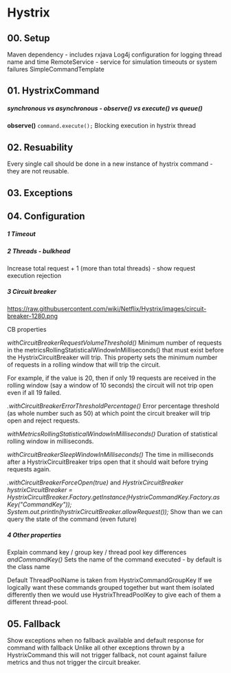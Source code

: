 # Hystrix

## 00. Setup
Maven dependency - includes rxjava
Log4j configuration for logging thread name and time
RemoteService - service for simulation timeouts or system failures
SimpleCommandTemplate

## 01. HystrixCommand
##### synchronous vs asynchronous - observe() vs execute() vs queue()
 **observe()**
`command.execute();`
Blocking execution in hystrix thread

## 02. Resuability
Every single call should be done in a new instance of hystrix command - they are not reusable.

## 03. Exceptions
## 04. Configuration
##### 1 Timeout
##### 2 Threads - bulkhead
Increase total request + 1 (more than total threads)  - show request execution rejection
##### 3 Circuit breaker
https://raw.githubusercontent.com/wiki/Netflix/Hystrix/images/circuit-breaker-1280.png

CB properties

*withCircuitBreakerRequestVolumeThreshold()*
Minimum number of requests in the metricsRollingStatisticalWindowInMilliseconds() that must exist before the HystrixCircuitBreaker will trip.
This property sets the minimum number of requests in a rolling window that will trip the circuit.

For example, if the value is 20, then if only 19 requests are received in the rolling window (say a window of 10 seconds) the circuit will not trip open even if all 19 failed.

*.withCircuitBreakerErrorThresholdPercentage()*
Error percentage threshold (as whole number such as 50) at which point the circuit breaker will trip open and reject requests.

*withMetricsRollingStatisticalWindowInMilliseconds()*
Duration of statistical rolling window in milliseconds.

*withCircuitBreakerSleepWindowInMilliseconds()*
The time in milliseconds after a HystrixCircuitBreaker trips open that it should wait before trying requests again.

*.withCircuitBreakerForceOpen(true)* and *HystrixCircuitBreaker hystrixCircuitBreaker = HystrixCircuitBreaker.Factory.getInstance(HystrixCommandKey.Factory.asKey("CommandKey"));
                                                  System.out.println(hystrixCircuitBreaker.allowRequest());*
Show than we can query the state of the command (even future)

##### 4 Other properties
Explain command key / group key / thread pool key differences
*andCommandKey()*
Sets the name of the command executed - by default is the class name

Default ThreadPoolName is taken from HystrixCommandGroupKey
If we logically want these commands grouped together but want them isolated differently then we would use HystrixThreadPoolKey to give each of them a different thread-pool.


## 05. Fallback
Show exceptions when no fallback available and default response for command with fallback
Unlike all other exceptions thrown by a HystrixCommand this will not trigger fallback, not count against failure metrics and thus not trigger the circuit breaker.